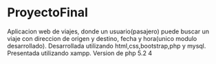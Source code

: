 # ProyectoFinal
Aplicacion web de viajes, donde un usuario(pasajero) puede buscar un viaje con direccion de origen y destino, fecha y hora(unico modulo desarrollado).
Desarrollada utilizando html,css,bootstrap,php y mysql. Presentada utilizando xampp. 
Version de php 5.2 4

